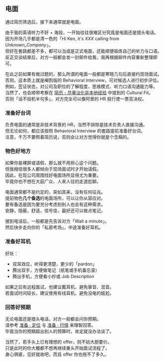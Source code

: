 ## 电面

通过简历筛选后，接下来通常就是电面。

由于我的英语听力不好 + 海投，一开始往往很难区分究竟是电面还是猎头电话。  
因为开场几乎都是清一色的「Hi Ken, it's *XXX* calling from *Unknown_Company*」。  
但好在套路都差不多，都可以当成是正式电面，还能顺便锻炼自己的听力与口语。  
反正交谈结束后，对方一般都会发一封邮件给我，我再根据邮件内容重新整理即可。

在此之前如果有做过题的，那么所谓的电面一般都是寒暄几句后直接约现场面试。  
否则，这本质上就是阉割版的 Behavioral Interview，可对候选人进行初步评估。  
例如，签证状态，对公司及职位的了解程度，思维模式、听力口语沟通能力等。  
当然了，也会顺带考察在 [简历 - 尽量淡化非本地经验](TODO:link) 中提到的 Cultural Fit。  
否则「话不投机半句多」，对方完全可以像阿里的 HR 般行使一票否决权。

### 准备好台词

负责电面的通常是非技术背景的 HR，当然不排除是技术负责人直接沟通。  
但无论如何，都应该按照 Behavioral Interview 的套路提前准备好台词。  
注意，千万不要照着简历说，否则会让对方觉得你就是个念稿的。

### 物色好地方

如果你是裸辞或请假，那么就不用担心这个问题。  
但我相信很多人都倾向于现场面试时才开始请假。  
因此，在现公司周围找好电面场所显得尤为重要。  
毕竟你也不想在大庭广众、人来人往的走道尬聊。

电面通常都不是约定的，突如其来，没有任何征兆。  
提前物色**几个备选**的电面场所，可以让你从容应对。  
要有备选是因为要充分考虑到别人也会有这种需求。  
安静，隐蔽，舒适，信号佳，最好还可以做点笔记。

接到电话后，一般都是先告诉对方「Wait a minute」。  
然后快步走向你的「私密考场」，中途准备好耳机。

### 准备好耳机

好处：

* 双耳效应，听得更清楚，更少的「pardon」
* 腾出双手，方便做笔记（纸笔或手机备忘录）
* 腾出手机，方便看小抄或 Job Description

如果之后有远程面试，也建议戴耳机，避免窜音、混音。  
若面试时间较长，建议使用有线耳机，避免没电的尴尬。

### 回答好预期

无论电面还是猎头电话，对方一般都会问你预期。  
请参考 [准备 · 定位](TODO:link) 与 [准备 · 行情](TODO:link) 来理智回答。  
毕竟当你的预期超出别人的预算时，肯定就没办法谈了。

当然了，若手头上已有理想的 offer，则不妨大胆要价。  
只是此时的你大概都不想再继续重头开始面试流程了。  
身心俱疲，见好就收吧，而且 offer 你也拖不了多久。
